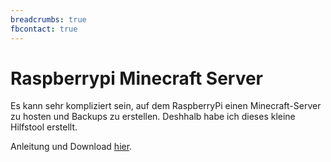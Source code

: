 ```yaml
---
breadcrumbs: true
fbcontact: true
---
```


# Raspberrypi Minecraft Server

Es kann sehr kompliziert sein, auf dem RaspberryPi einen Minecraft-Server zu hosten und Backups zu erstellen. Deshhalb habe ich dieses kleine Hilfstool erstellt.

Anleitung und Download [hier](https://github.com/rafaelurben/raspberrypi-minecraftserver).
